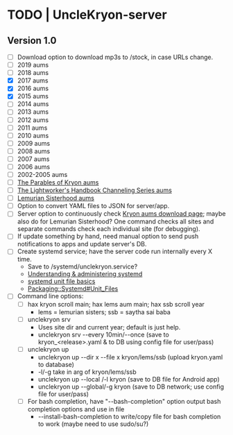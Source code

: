 # TODO | UncleKryon-server

## Version 1.0
- [ ] Download option to download mp3s to /stock, in case URLs change.
- [ ] 2019 aums
- [ ] 2018 aums
- [x] 2017 aums
- [x] 2016 aums
- [x] 2015 aums
- [ ] 2014 aums
- [ ] 2013 aums
- [ ] 2012 aums
- [ ] 2011 aums
- [ ] 2010 aums
- [ ] 2009 aums
- [ ] 2008 aums
- [ ] 2007 aums
- [ ] 2006 aums
- [ ] 2002-2005 aums
- [ ] [The Parables of Kryon aums](http://www.kryon.com/cartprodimages/downloadParables.html)
- [ ] [The Lightworker's Handbook Channeling Series aums](http://www.kryon.com/k_25b.html)
- [ ] [Lemurian Sisterhood aums](https://amberwolfphd.com/lemurian-sisterhood/ls-audio-and-transcripts)
- [ ] Option to convert YAML files to JSON for server/app.
- [ ] Server option to continuously check [Kryon aums download page](http://audio.kryon.com/en/); maybe also do for Lemurian Sisterhood? One command checks all sites and separate commands check each individual site (for debugging).
- [ ] If update something by hand, need manual option to send push notifications to apps and update server's DB.
- [ ] Create systemd service; have the server code run internally every X time.
    - Save to /systemd/unclekryon.service?
    - [Understanding & administering systemd](https://docs.fedoraproject.org/en-US/quick-docs/understanding-and-administering-systemd/)
    - [systemd unit file basics](https://fedoramagazine.org/systemd-getting-a-grip-on-units/)
    - [Packaging::Systemd#Unit_Files](https://fedoraproject.org/wiki/Packaging:Systemd#Unit_Files)
- [ ] Command line options:
    - [ ] hax kryon scroll main; hax lems aum main; hax ssb scroll year
        - lems = lemurian sisters; ssb = saytha sai baba
    - [ ] unclekryon srv
        - Uses site dir and current year; default is just help.
        - unclekryon srv --every 10min/--once (save to kryon_&lt;release&gt;.yaml &amp; to DB using config file for user/pass)
    - [ ] unclekryon up
        - unclekryon up --dir x --file x kryon/lems/ssb (upload kryon.yaml to database)
        - -l/-g take in arg of kryon/lems/ssb
        - unclekryon up --local /-l kryon (save to DB file for Android app)
        - unclekryon up --global/-g kryon (save to DB network; use config file for user/pass)
    - [ ] For bash completion, have "--bash-completion" option output bash completion options and use in file
        - --install-bash-completion to write/copy file for bash completion to work (maybe need to use sudo/su?)
